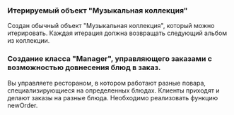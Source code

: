 ### Итерируемый объект "Музыкальная коллекция"

Создан обычный объект "Музыкальная коллекция", который можно итерировать.
Каждая итерация должна возвращать следующий альбом из коллекции.

### Создание класса "Manager", управляющего заказами с возможностью довнесения блюд в заказ.

Вы управляете рестораном, в котором работают разные повара, специализирующиеся
на определенных блюдах. Клиенты приходят и делают заказы на разные блюда.
Необходимо реализовать функцию newOrder.
